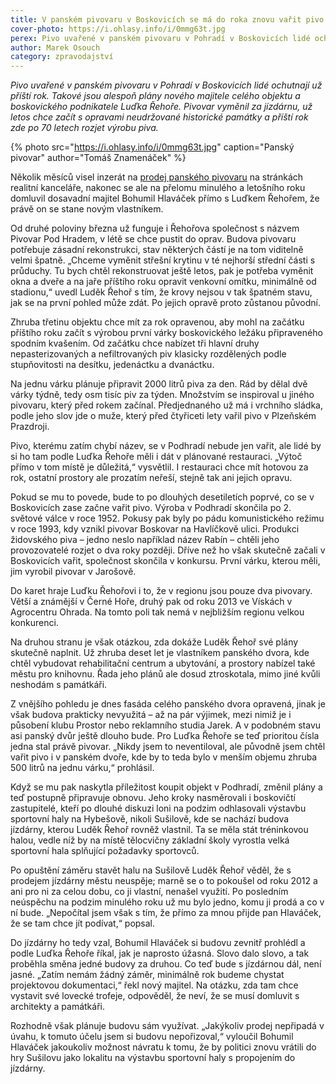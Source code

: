 ```yaml
---
title: V panském pivovaru v Boskovicích se má do roka znovu vařit pivo
cover-photo: https://i.ohlasy.info/i/0mmg63t.jpg
perex: Pivo uvařené v panském pivovaru v Pohradí v Boskovicích lidé ochutnají už příští rok. Takové jsou alespoň plány nového majitele celého objektu a boskovického podnikatele Luďka Řehoře.
author: Marek Osouch
category: zpravodajství
---
```


*Pivo uvařené v panském pivovaru v Pohradí v Boskovicích lidé ochutnají už příští rok. Takové jsou alespoň plány nového majitele celého objektu a boskovického podnikatele Luďka Řehoře. Pivovar vyměnil za jízdárnu, už letos chce začít s opravami neudržované historické památky a příští rok zde po 70 letech rozjet výrobu piva.*

{% photo src="https://i.ohlasy.info/i/0mmg63t.jpg" caption="Panský pivovar" author="Tomáš Znamenáček" %}

Několik měsíců visel inzerát na [prodej panského pivovaru](https://ohlasy.info/clanky/2019/08/prodej-pivovaru.html) na stránkách realitní kanceláře, nakonec se ale na přelomu minulého a letošního roku domluvil dosavadní majitel Bohumil Hlaváček přímo s Luďkem Řehořem, že právě on se stane novým vlastníkem.

Od druhé poloviny března už funguje i Řehořova společnost s názvem Pivovar Pod Hradem, v létě se chce pustit do oprav. Budova pivovaru potřebuje zásadní rekonstrukci, stav některých částí je na tom viditelně velmi špatně. „Chceme vyměnit střešní krytinu v té nejhorší střední části s průduchy. Tu bych chtěl rekonstruovat ještě letos, pak je potřeba vyměnit okna a dveře a na jaře příštího roku opravit venkovní omítku, minimálně od stadionu,“ uvedl Luděk Řehoř s tím, že krovy nejsou v tak špatném stavu, jak se na první pohled může zdát. Po jejich opravě proto zůstanou původní.

Zhruba třetinu objektu chce mít za rok opravenou, aby mohl na začátku příštího roku začít s výrobou první várky boskovického ležáku připraveného spodním kvašením. Od začátku chce nabízet tři hlavní druhy nepasterizovaných a nefiltrovaných piv klasicky rozdělených podle stupňovitosti na desítku, jedenáctku a dvanáctku.

Na jednu várku plánuje připravit 2000 litrů piva za den. Rád by dělal dvě várky týdně, tedy osm tisíc piv za týden. Množstvím se inspiroval u jiného pivovaru, který před rokem začínal. Předjednaného už má i vrchního sládka, podle jeho slov jde o muže, který před čtyřiceti lety vařil pivo v Plzeňském Prazdroji.

Pivo, kterému zatím chybí název, se v Podhradí nebude jen vařit, ale lidé by si ho tam podle Luďka Řehoře měli i dát v plánované restauraci. „Výtoč přímo v tom místě je důležitá,“ vysvětlil. I restauraci chce mít hotovou za rok, ostatní prostory ale prozatím neřeší, stejně tak ani jejich opravu.

Pokud se mu to povede, bude to po dlouhých desetiletích poprvé, co se v Boskovicích zase začne vařit pivo. Výroba v Podhradí skončila po 2. světové válce v roce 1952. Pokusy pak byly po pádu komunistického režimu v roce 1993, kdy vznikl pivovar Boskovar na Havlíčkově ulici. Produkci židovského piva – jedno neslo například název Rabín – chtěli jeho provozovatelé rozjet o dva roky později. Dříve než ho však skutečně začali v Boskovicích vařit, společnost skončila v konkursu. První várku, kterou měli, jim vyrobil pivovar v Jarošově.

Do karet hraje Luďku Řehořovi i to, že v regionu jsou pouze dva pivovary. Větší a známější v Černé Hoře, druhý pak od roku 2013 ve Vískách v Agrocentru Ohrada. Na tomto poli tak nemá v nejbližším regionu velkou konkurenci.

Na druhou stranu je však otázkou, zda dokáže Luděk Řehoř své plány skutečně naplnit. Už zhruba deset let je vlastníkem panského dvora, kde chtěl vybudovat rehabilitační centrum a ubytování, a prostory nabízel také městu pro knihovnu. Řada jeho plánů ale dosud ztroskotala, mimo jiné kvůli neshodám s památkáři.

Z vnějšího pohledu je dnes fasáda celého panského dvora opravená, jinak je však budova prakticky nevyužitá – až na pár výjimek, mezi nimiž je i působení klubu Prostor nebo reklamního studia Jarek. A v podobném stavu asi panský dvůr ještě dlouho bude. Pro Luďka Řehoře se teď prioritou čísla jedna stal právě pivovar. „Nikdy jsem to neventiloval, ale původně jsem chtěl vařit pivo i v panském dvoře, kde by to teda bylo v menším objemu zhruba 500 litrů na jednu várku,“ prohlásil.

Když se mu pak naskytla příležitost koupit objekt v Podhradí, změnil plány a teď postupně připravuje obnovu. Jeho kroky nasměrovali i boskovičtí zastupitelé, kteří po dlouhé diskuzi loni na podzim odhlasovali výstavbu sportovní haly na Hybešově, nikoli Sušilově, kde se nachází budova jízdárny, kterou Luděk Řehoř rovněž vlastnil. Ta se měla stát tréninkovou halou, vedle níž by na místě tělocvičny základní školy vyrostla velká sportovní hala splňující požadavky sportovců.

Po opuštění záměru stavět halu na Sušilově Luděk Řehoř věděl, že s prodejem jízdárny městu neuspěje; marně se o to pokoušel od roku 2012 a ani pro ni za celou dobu, co ji vlastní, nenašel využití. Po posledním neúspěchu na podzim minulého roku už mu bylo jedno, komu ji prodá a co v ní bude. „Nepočítal jsem však s tím, že přímo za mnou přijde pan Hlaváček, že se tam chce jít podívat,“ popsal.

Do jízdárny ho tedy vzal, Bohumil Hlaváček si budovu zevnitř prohlédl a podle Luďka Řehoře říkal, jak je naprosto úžasná. Slovo dalo slovo, a tak proběhla směna jedné budovy za druhou. Co teď bude s jízdárnou dál, není jasné. „Zatím nemám žádný záměr, minimálně rok budeme chystat projektovou dokumentaci,“ řekl nový majitel. Na otázku, zda tam chce vystavit své lovecké trofeje, odpověděl, že neví, že se musí domluvit s architekty a památkáři.

Rozhodně však plánuje budovu sám využívat. „Jakýkoliv prodej nepřipadá v úvahu, k tomuto účelu jsem si budovu nepořizoval,“ vyloučil Bohumil Hlaváček jakoukoliv možnost návratu k tomu, že by politici znovu vrátili do hry Sušilovu jako lokalitu na výstavbu sportovní haly s propojením do jízdárny. 
